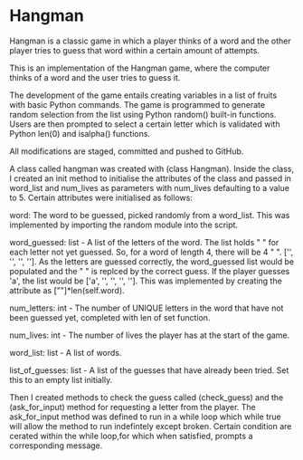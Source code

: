 # Hangman
Hangman is a classic game in which a player thinks of a word and the other player tries to guess that word within a certain amount of attempts.

This is an implementation of the Hangman game, where the computer thinks of a word and the user tries to guess it. 

The development of the game entails creating variables in a list of fruits with basic Python commands. The game is programmed to generate random selection from the list using Python random() built-in functions. Users are then prompted to select a certain letter which is validated with Python len(0) and isalpha() functions.

All modifications are staged, committed  and pushed to GitHub.


A class called hangman was created with (class Hangman). Inside the class, I created an init method to initialise the attributes of the class and passed in word_list and num_lives as parameters  with num_lives defaulting to a value to 5. Certain attributes were initialised as follows:

word: The word to be guessed, picked randomly from a word_list. This was implemented by importing the random module into the script. 

word_guessed: list - A list of the letters of the word. The list holds " " for each letter not yet guessed. So, for a word of length 4, there will be 4 " ". ['', '', '', '']. As the letters are guessed correctly, the word_guessed list would be populated and the " " is replced by the correct guess.  If the player guesses 'a', the list would be ['a', '', '', '', '']. This was implemented by creating the attribute as [""]*len(self.word).  

num_letters: int - The number of UNIQUE letters in the word that have not been guessed yet, completed with len of set function.

num_lives: int - The number of lives the player has at the start of the game.

word_list: list - A list of words.

list_of_guesses: list - A list of the guesses that have already been tried. Set this to an empty list initially.

Then I created methods to check the guess called (check_guess) and the (ask_for_input) method for requesting a letter from the player. The ask_for_input method was defined to run in a while loop which while true will allow the method to run indefintely except broken. Certain condition are cerated within the while loop,for which when satisfied, prompts a corresponding message.



